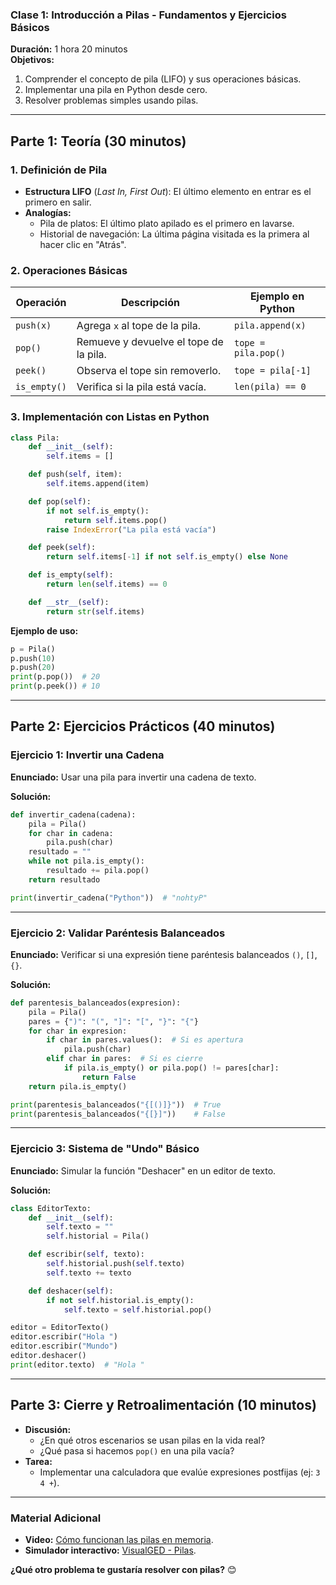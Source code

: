 ### **Clase 1: Introducción a Pilas - Fundamentos y Ejercicios Básicos**  
**Duración:** 1 hora 20 minutos  
**Objetivos:**  
1. Comprender el concepto de pila (LIFO) y sus operaciones básicas.  
2. Implementar una pila en Python desde cero.  
3. Resolver problemas simples usando pilas.  

---

## **Parte 1: Teoría (30 minutos)**  

### **1. Definición de Pila**  
- **Estructura LIFO** (*Last In, First Out*): El último elemento en entrar es el primero en salir.  
- **Analogías:**  
  - Pila de platos: El último plato apilado es el primero en lavarse.  
  - Historial de navegación: La última página visitada es la primera al hacer clic en "Atrás".  

### **2. Operaciones Básicas**  
| **Operación** | **Descripción**                          | **Ejemplo en Python**       |  
|---------------|------------------------------------------|-----------------------------|  
| `push(x)`     | Agrega `x` al tope de la pila.          | `pila.append(x)`            |  
| `pop()`       | Remueve y devuelve el tope de la pila.  | `tope = pila.pop()`         |  
| `peek()`      | Observa el tope sin removerlo.          | `tope = pila[-1]`           |  
| `is_empty()`  | Verifica si la pila está vacía.         | `len(pila) == 0`            |  

### **3. Implementación con Listas en Python**  
```python  
class Pila:  
    def __init__(self):  
        self.items = []  

    def push(self, item):  
        self.items.append(item)  

    def pop(self):  
        if not self.is_empty():  
            return self.items.pop()  
        raise IndexError("La pila está vacía")  

    def peek(self):  
        return self.items[-1] if not self.is_empty() else None  

    def is_empty(self):  
        return len(self.items) == 0  

    def __str__(self):  
        return str(self.items)  
```  

**Ejemplo de uso:**  
```python  
p = Pila()  
p.push(10)  
p.push(20)  
print(p.pop())  # 20  
print(p.peek()) # 10  
```  

---

## **Parte 2: Ejercicios Prácticos (40 minutos)**  

### **Ejercicio 1: Invertir una Cadena**  
**Enunciado:** Usar una pila para invertir una cadena de texto.  

**Solución:**  
```python  
def invertir_cadena(cadena):  
    pila = Pila()  
    for char in cadena:  
        pila.push(char)  
    resultado = ""  
    while not pila.is_empty():  
        resultado += pila.pop()  
    return resultado  

print(invertir_cadena("Python"))  # "nohtyP"  
```  

---

### **Ejercicio 2: Validar Paréntesis Balanceados**  
**Enunciado:** Verificar si una expresión tiene paréntesis balanceados `()`, `[]`, `{}`.  

**Solución:**  
```python  
def parentesis_balanceados(expresion):  
    pila = Pila()  
    pares = {")": "(", "]": "[", "}": "{"}  
    for char in expresion:  
        if char in pares.values():  # Si es apertura  
            pila.push(char)  
        elif char in pares:  # Si es cierre  
            if pila.is_empty() or pila.pop() != pares[char]:  
                return False  
    return pila.is_empty()  

print(parentesis_balanceados("{[()]}"))  # True  
print(parentesis_balanceados("{[}]"))    # False  
```  

---

### **Ejercicio 3: Sistema de "Undo" Básico**  
**Enunciado:** Simular la función "Deshacer" en un editor de texto.  

**Solución:**  
```python  
class EditorTexto:  
    def __init__(self):  
        self.texto = ""  
        self.historial = Pila()  

    def escribir(self, texto):  
        self.historial.push(self.texto)  
        self.texto += texto  

    def deshacer(self):  
        if not self.historial.is_empty():  
            self.texto = self.historial.pop()  

editor = EditorTexto()  
editor.escribir("Hola ")  
editor.escribir("Mundo")  
editor.deshacer()  
print(editor.texto)  # "Hola "  
```  

---

## **Parte 3: Cierre y Retroalimentación (10 minutos)**  
- **Discusión:**  
  - ¿En qué otros escenarios se usan pilas en la vida real?  
  - ¿Qué pasa si hacemos `pop()` en una pila vacía?  
- **Tarea:**  
  - Implementar una calculadora que evalúe expresiones postfijas (ej: `3 4 +`).  

---

### **Material Adicional**  
- **Video:** [Cómo funcionan las pilas en memoria](https://youtu.be/F1F2imiOJfk).  
- **Simulador interactivo:** [VisualGED - Pilas](https://visualgo.net/es/list).  

**¿Qué otro problema te gustaría resolver con pilas?** 😊
